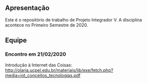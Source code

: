 ## Apresentação

Este é o repositório de trabalho de Projeto Integrador V. A disciplina acontece no Primeiro Semestre de 2020.


## Equipe

### Encontro em 21/02/2020

Introdução à Internet das Coisas: http://olaria.ucpel.edu.br/materiais/lib/exe/fetch.php?media=iot_conceitos_tecnologias.pdf
